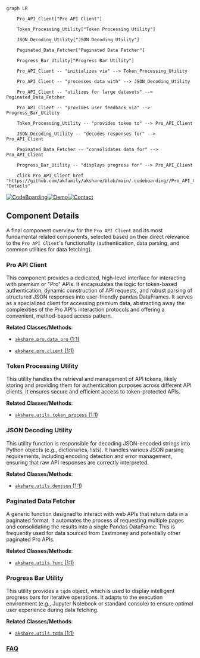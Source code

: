 ```mermaid

graph LR

    Pro_API_Client["Pro API Client"]

    Token_Processing_Utility["Token Processing Utility"]

    JSON_Decoding_Utility["JSON Decoding Utility"]

    Paginated_Data_Fetcher["Paginated Data Fetcher"]

    Progress_Bar_Utility["Progress Bar Utility"]

    Pro_API_Client -- "initializes via" --> Token_Processing_Utility

    Pro_API_Client -- "processes data with" --> JSON_Decoding_Utility

    Pro_API_Client -- "utilizes for large datasets" --> Paginated_Data_Fetcher

    Pro_API_Client -- "provides user feedback via" --> Progress_Bar_Utility

    Token_Processing_Utility -- "provides token to" --> Pro_API_Client

    JSON_Decoding_Utility -- "decodes responses for" --> Pro_API_Client

    Paginated_Data_Fetcher -- "consolidates data for" --> Pro_API_Client

    Progress_Bar_Utility -- "displays progress for" --> Pro_API_Client

    click Pro_API_Client href "https://github.com/akfamily/akshare/blob/main/.codeboarding//Pro_API_Client.md" "Details"

```

[![CodeBoarding](https://img.shields.io/badge/Generated%20by-CodeBoarding-9cf?style=flat-square)](https://github.com/CodeBoarding/GeneratedOnBoardings)[![Demo](https://img.shields.io/badge/Try%20our-Demo-blue?style=flat-square)](https://www.codeboarding.org/demo)[![Contact](https://img.shields.io/badge/Contact%20us%20-%20contact@codeboarding.org-lightgrey?style=flat-square)](mailto:contact@codeboarding.org)



## Component Details



A final component overview for the `Pro API Client` and its most fundamental related components, selected based on their direct relevance to the `Pro API Client`'s functionality (authentication, data parsing, and common utilities for data fetching).



### Pro API Client

This component provides a dedicated, high-level interface for interacting with premium or "Pro" APIs. It encapsulates the logic for token-based authentication, dynamic construction of API requests, and robust parsing of structured JSON responses into user-friendly pandas DataFrames. It serves as a specialized client for accessing premium data, abstracting away the complexities of the Pro API's interaction protocols and offering a convenient, method-based access pattern.





**Related Classes/Methods**:



- <a href="https://github.com/akfamily/akshare/blob/master/akshare/pro/data_pro.py#L1-L1" target="_blank" rel="noopener noreferrer">`akshare.pro.data_pro` (1:1)</a>

- <a href="https://github.com/akfamily/akshare/blob/master/akshare/pro/client.py#L1-L1" target="_blank" rel="noopener noreferrer">`akshare.pro.client` (1:1)</a>





### Token Processing Utility

This utility handles the retrieval and management of API tokens, likely storing and providing them for authentication purposes across different API clients. It ensures secure and efficient access to token-protected APIs.





**Related Classes/Methods**:



- <a href="https://github.com/akfamily/akshare/blob/master/akshare/utils/token_process.py#L1-L1" target="_blank" rel="noopener noreferrer">`akshare.utils.token_process` (1:1)</a>





### JSON Decoding Utility

This utility function is responsible for decoding JSON-encoded strings into Python objects (e.g., dictionaries, lists). It handles various JSON parsing requirements, including encoding detection and error management, ensuring that raw API responses are correctly interpreted.





**Related Classes/Methods**:



- <a href="https://github.com/akfamily/akshare/blob/master/akshare/utils/demjson.py#L1-L1" target="_blank" rel="noopener noreferrer">`akshare.utils.demjson` (1:1)</a>





### Paginated Data Fetcher

A generic function designed to interact with web APIs that return data in a paginated format. It automates the process of requesting multiple pages and consolidating the results into a single Pandas DataFrame. This is frequently used for data sourced from Eastmoney and potentially other paginated Pro APIs.





**Related Classes/Methods**:



- <a href="https://github.com/akfamily/akshare/blob/master/akshare/utils/func.py#L1-L1" target="_blank" rel="noopener noreferrer">`akshare.utils.func` (1:1)</a>





### Progress Bar Utility

This utility provides a `tqdm` object, which is used to display intelligent progress bars for iterative operations. It adapts to the execution environment (e.g., Jupyter Notebook or standard console) to ensure optimal user experience during data fetching.





**Related Classes/Methods**:



- <a href="https://github.com/akfamily/akshare/blob/master/akshare/utils/tqdm.py#L1-L1" target="_blank" rel="noopener noreferrer">`akshare.utils.tqdm` (1:1)</a>









### [FAQ](https://github.com/CodeBoarding/GeneratedOnBoardings/tree/main?tab=readme-ov-file#faq)